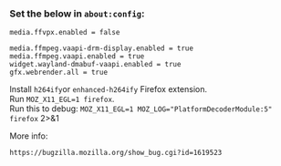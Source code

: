 ### Set the below in `about:config`:

```
media.ffvpx.enabled = false

media.ffmpeg.vaapi-drm-display.enabled = true
media.ffmpeg.vaapi.enabled = true
widget.wayland-dmabuf-vaapi.enabled = true
gfx.webrender.all = true
```

Install `h264ify`or `enhanced-h264ify` Firefox extension.  
Run `MOZ_X11_EGL=1 firefox`.  
Run this to debug: `MOZ_X11_EGL=1 MOZ_LOG="PlatformDecoderModule:5" firefox` 2>&1  

More info:
```
https://bugzilla.mozilla.org/show_bug.cgi?id=1619523
```

